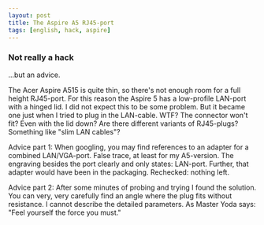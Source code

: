 ```yaml
---
layout: post
title: The Aspire A5 RJ45-port
tags: [english, hack, aspire]
---
```

### Not really a hack
...but an advice.

The Acer Aspire A515 is quite thin, so there's not enough room for a full
height RJ45-port. For this reason the Aspire 5 has a low-profile LAN-port with
a hinged lid. I did not expect this to be some problem. But it became one
just when I tried to plug in the LAN-cable. WTF? The connector won't fit?
Even with the lid down? Are there different variants of RJ45-plugs?
Something like "slim LAN cables"?

Advice part 1: When googling, you may find references to an adapter for a
combined LAN/VGA-port. False trace, at least for my A5-version. The engraving
besides the port clearly and only states: LAN-port. Further, that adapter
would have been in the packaging. Rechecked: nothing left.

Advice part 2: After some minutes of probing and trying I found the solution.
You can very, very carefully find an angle where the plug fits without
resistance. I cannot describe the detailed parameters. As Master Yoda says:
"Feel yourself the force you must."
